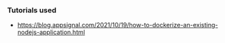 ### Tutorials used
- https://blog.appsignal.com/2021/10/19/how-to-dockerize-an-existing-nodejs-application.html